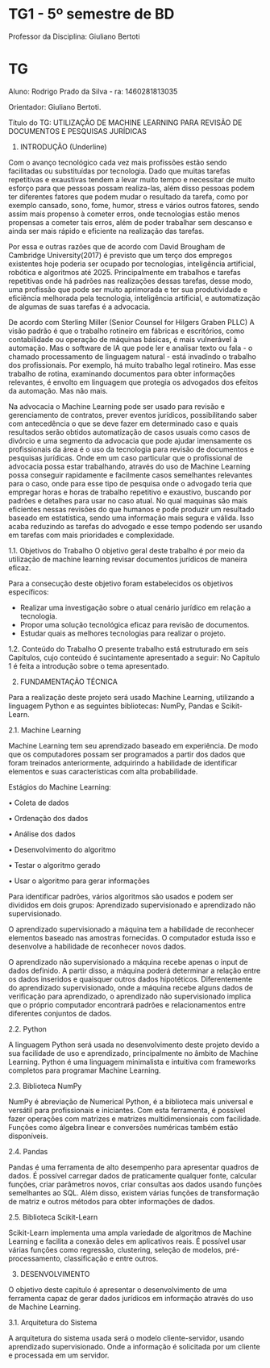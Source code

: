 # TG1 - 5º semestre de BD

 

Professor da Disciplina: Giuliano Bertoti 

 

# TG

 

Aluno: Rodrigo Prado da Silva - ra: 1460281813035

Orientador: Giuliano Bertoti.

 

Título do TG: UTILIZAÇÃO DE MACHINE LEARNING PARA REVISÃO DE DOCUMENTOS E PESQUISAS JURÍDICAS 


 

1.	INTRODUÇÃO (Underline)

Com o avanço tecnológico cada vez mais profissões estão sendo facilitadas ou substituídas por tecnologia. Dado que muitas tarefas repetitivas e exaustivas tendem a levar muito tempo e necessitar de muito esforço para que pessoas possam realiza-las, além disso pessoas podem ter diferentes fatores que podem mudar o resultado da tarefa, como por exemplo cansado, sono, fome, humor, stress e vários outros fatores, sendo assim mais propenso à cometer erros, onde tecnologias estão menos propensas a cometer tais erros, além de poder trabalhar sem descanso e ainda ser mais rápido e eficiente na realização das tarefas. 

Por essa e outras razões que de acordo com David Brougham de Cambridge University(2017) é previsto que um terço dos empregos existentes hoje poderia ser ocupado por tecnologias, inteligência artificial, robótica e algoritmos até 2025. Principalmente em trabalhos e tarefas repetitivas onde há padrões nas realizações dessas tarefas, desse modo, uma profissão que pode ser muito aprimorada e ter sua produtividade e eficiência melhorada pela tecnologia, inteligência artificial, e automatização de algumas de suas tarefas é a advocacia. 

De acordo com Sterling Miller (Senior Counsel for Hilgers Graben PLLC) A visão padrão é que o trabalho rotineiro em fábricas e escritórios, como contabilidade ou operação de máquinas básicas, é mais vulnerável à automação. Mas o software de IA que pode ler e analisar texto ou fala - o chamado processamento de linguagem natural - está invadindo o trabalho dos profissionais. Por exemplo, há muito trabalho legal rotineiro. Mas esse trabalho de rotina, examinando documentos para obter informações relevantes, é envolto em linguagem que protegia os advogados dos efeitos da automação. Mas não mais. 

Na advocacia o Machine Learning pode ser usado para revisão e gerenciamento de contratos, prever eventos jurídicos, possibilitando saber com antecedência o que se deve fazer em determinado caso e quais resultados serão obtidos automatização de casos usuais como casos de divórcio e uma segmento da advocacia que pode ajudar imensamente os profissionais da área é o uso da tecnologia para revisão de documentos e pesquisas jurídicas. Onde em um caso particular que o profissional de advocacia possa estar trabalhando, através do uso de Machine Learning possa conseguir rapidamente e facilmente casos semelhantes relevantes para o caso, onde para esse tipo de pesquisa onde o advogado teria que empregar horas e horas de trabalho repetitivo e exaustivo, buscando por padrões e detalhes para usar no caso atual. No qual maquinas são mais eficientes nessas revisões do que humanos e pode produzir um resultado baseado em estatística, sendo uma informação mais segura e válida. Isso acaba reduzindo as tarefas do advogado e esse tempo podendo ser usando em tarefas com mais prioridades e complexidade.  

1.1. Objetivos do Trabalho 
O objetivo geral deste trabalho é por meio da utilização de machine learning revisar documentos jurídicos de maneira eficaz. 
 
Para a consecução deste objetivo foram estabelecidos os objetivos específicos:
-	Realizar uma investigação sobre o atual cenário jurídico em relação a tecnologia.
-	Propor uma solução tecnológica eficaz para revisão de documentos. 
- 	Estudar quais as melhores tecnologias para realizar o projeto. 

1.2. Conteúdo do Trabalho
O presente trabalho está estruturado em seis Capítulos, cujo conteúdo é sucintamente apresentado a seguir:
No Capítulo 1 é feita a introdução sobre o tema apresentado. 



 
2. FUNDAMENTAÇÃO TÉCNICA

Para a realização deste projeto será usado Machine Learning, utilizando a linguagem Python e as seguintes bibliotecas: NumPy, Pandas e Scikit-Learn.

2.1. Machine Learning

Machine Learning tem seu aprendizado baseado em experiência. De modo que os computadores possam ser programados a partir dos dados que foram treinados anteriormente, adquirindo a habilidade de identificar elementos e suas características com alta probabilidade.

Estágios do Machine Learning:

•	Coleta de dados

•	Ordenação dos dados

•	Análise dos dados

•	Desenvolvimento do algoritmo 

•	Testar o algoritmo gerado 

•	Usar o algoritmo para gerar informações

Para identificar padrões, vários algoritmos são usados e podem ser divididos em dois grupos: Aprendizado supervisionado e aprendizado não supervisionado. 

O aprendizado supervisionado a máquina tem a habilidade de reconhecer elementos baseado nas amostras fornecidas. O computador estuda isso e desenvolve a habilidade de reconhecer novos dados.

O aprendizado não supervisionado a máquina recebe apenas o input de dados definido. A partir disso, a máquina poderá determinar a relação entre os dados inseridos e quaisquer outros dados hipotéticos. Diferentemente do aprendizado supervisionado, onde a máquina recebe alguns dados de verificação para aprendizado, o aprendizado não supervisionado implica que o próprio computador encontrará padrões e relacionamentos entre diferentes conjuntos de dados.
   
2.2. Python

A linguagem Python será usada no desenvolvimento deste projeto devido a sua facilidade de uso e aprendizado, principalmente no âmbito de Machine Learning. Python é uma linguagem minimalista e intuitiva com frameworks completos para programar Machine Learning. 
	


2.3. Biblioteca NumPy

NumPy é abreviação de Numerical Python, é a biblioteca mais universal e versátil para profissionais e iniciantes. Com esta ferramenta, é possível fazer operações com matrizes e matrizes multidimensionais com facilidade. Funções como álgebra linear e conversões numéricas também estão disponíveis.


2.4. Pandas

Pandas é uma ferramenta de alto desempenho para apresentar quadros de dados. É possível carregar dados de praticamente qualquer fonte, calcular funções, criar parâmetros novos, criar consultas aos dados usando funções semelhantes ao SQL. Além disso, existem várias funções de transformação de matriz e outros métodos para obter informações de dados.

2.5. Biblioteca Scikit-Learn

Scikit-Learn implementa uma ampla variedade de algoritmos de Machine Learning e facilita a conexão deles em aplicativos reais. É possível usar várias funções como regressão, clustering, seleção de modelos, pré-processamento, classificação e entre outros. 


 

3. DESENVOLVIMENTO

O objetivo deste capitulo é apresentar o desenvolvimento de uma ferramenta capaz de gerar dados jurídicos em informação através do uso de Machine Learning.

3.1. Arquitetura do Sistema

A arquitetura do sistema usada será o modelo cliente-servidor, usando aprendizado supervisionado. Onde a informação é solicitada por um cliente e processada em um servidor.  
